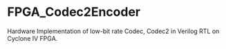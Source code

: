 # FPGA_Codec2Encoder
Hardware Implementation of low-bit rate Codec, Codec2 in Verilog RTL on Cyclone IV FPGA.
